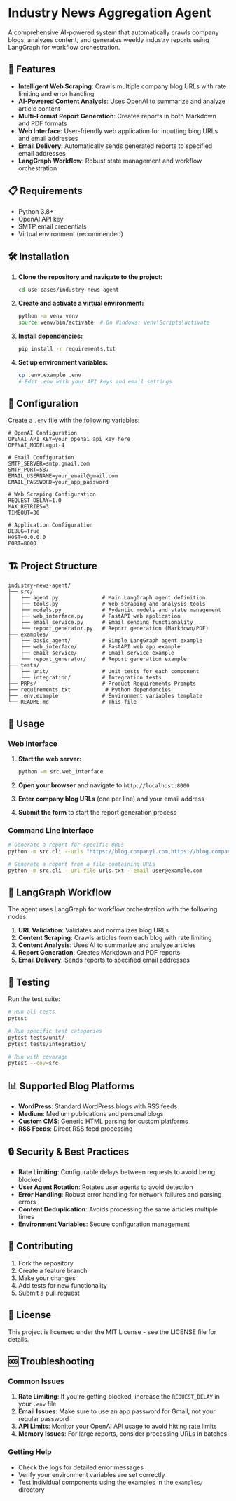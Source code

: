# Industry News Aggregation Agent

A comprehensive AI-powered system that automatically crawls company blogs, analyzes content, and generates weekly industry reports using LangGraph for workflow orchestration.

## 🚀 Features

- **Intelligent Web Scraping**: Crawls multiple company blog URLs with rate limiting and error handling
- **AI-Powered Content Analysis**: Uses OpenAI to summarize and analyze article content
- **Multi-Format Report Generation**: Creates reports in both Markdown and PDF formats
- **Web Interface**: User-friendly web application for inputting blog URLs and email addresses
- **Email Delivery**: Automatically sends generated reports to specified email addresses
- **LangGraph Workflow**: Robust state management and workflow orchestration

## 📋 Requirements

- Python 3.8+
- OpenAI API key
- SMTP email credentials
- Virtual environment (recommended)

## 🛠️ Installation

1. **Clone the repository and navigate to the project:**
   ```bash
   cd use-cases/industry-news-agent
   ```

2. **Create and activate a virtual environment:**
   ```bash
   python -m venv venv
   source venv/bin/activate  # On Windows: venv\Scripts\activate
   ```

3. **Install dependencies:**
   ```bash
   pip install -r requirements.txt
   ```

4. **Set up environment variables:**
   ```bash
   cp .env.example .env
   # Edit .env with your API keys and email settings
   ```

## 🔧 Configuration

Create a `.env` file with the following variables:

```env
# OpenAI Configuration
OPENAI_API_KEY=your_openai_api_key_here
OPENAI_MODEL=gpt-4

# Email Configuration
SMTP_SERVER=smtp.gmail.com
SMTP_PORT=587
EMAIL_USERNAME=your_email@gmail.com
EMAIL_PASSWORD=your_app_password

# Web Scraping Configuration
REQUEST_DELAY=1.0
MAX_RETRIES=3
TIMEOUT=30

# Application Configuration
DEBUG=True
HOST=0.0.0.0
PORT=8000
```

## 🏗️ Project Structure

```
industry-news-agent/
├── src/
│   ├── agent.py              # Main LangGraph agent definition
│   ├── tools.py              # Web scraping and analysis tools
│   ├── models.py             # Pydantic models and state management
│   ├── web_interface.py      # FastAPI web application
│   ├── email_service.py      # Email sending functionality
│   └── report_generator.py   # Report generation (Markdown/PDF)
├── examples/
│   ├── basic_agent/          # Simple LangGraph agent example
│   ├── web_interface/        # FastAPI web app example
│   ├── email_service/        # Email service example
│   └── report_generator/     # Report generation example
├── tests/
│   ├── unit/                 # Unit tests for each component
│   └── integration/          # Integration tests
├── PRPs/                     # Product Requirements Prompts
├── requirements.txt           # Python dependencies
├── .env.example              # Environment variables template
└── README.md                 # This file
```

## 🚀 Usage

### Web Interface

1. **Start the web server:**
   ```bash
   python -m src.web_interface
   ```

2. **Open your browser** and navigate to `http://localhost:8000`

3. **Enter company blog URLs** (one per line) and your email address

4. **Submit the form** to start the report generation process

### Command Line Interface

```bash
# Generate a report for specific URLs
python -m src.cli --urls "https://blog.company1.com,https://blog.company2.com" --email user@example.com

# Generate a report from a file containing URLs
python -m src.cli --url-file urls.txt --email user@example.com
```

## 🔄 LangGraph Workflow

The agent uses LangGraph for workflow orchestration with the following nodes:

1. **URL Validation**: Validates and normalizes blog URLs
2. **Content Scraping**: Crawls articles from each blog with rate limiting
3. **Content Analysis**: Uses AI to summarize and analyze articles
4. **Report Generation**: Creates Markdown and PDF reports
5. **Email Delivery**: Sends reports to specified email addresses

## 🧪 Testing

Run the test suite:

```bash
# Run all tests
pytest

# Run specific test categories
pytest tests/unit/
pytest tests/integration/

# Run with coverage
pytest --cov=src
```

## 📊 Supported Blog Platforms

- **WordPress**: Standard WordPress blogs with RSS feeds
- **Medium**: Medium publications and personal blogs
- **Custom CMS**: Generic HTML parsing for custom platforms
- **RSS Feeds**: Direct RSS feed processing

## 🔒 Security & Best Practices

- **Rate Limiting**: Configurable delays between requests to avoid being blocked
- **User Agent Rotation**: Rotates user agents to avoid detection
- **Error Handling**: Robust error handling for network failures and parsing errors
- **Content Deduplication**: Avoids processing the same articles multiple times
- **Environment Variables**: Secure configuration management

## 🤝 Contributing

1. Fork the repository
2. Create a feature branch
3. Make your changes
4. Add tests for new functionality
5. Submit a pull request

## 📝 License

This project is licensed under the MIT License - see the LICENSE file for details.

## 🆘 Troubleshooting

### Common Issues

1. **Rate Limiting**: If you're getting blocked, increase the `REQUEST_DELAY` in your `.env` file
2. **Email Issues**: Make sure to use an app password for Gmail, not your regular password
3. **API Limits**: Monitor your OpenAI API usage to avoid hitting rate limits
4. **Memory Issues**: For large reports, consider processing URLs in batches

### Getting Help

- Check the logs for detailed error messages
- Verify your environment variables are set correctly
- Test individual components using the examples in the `examples/` directory 